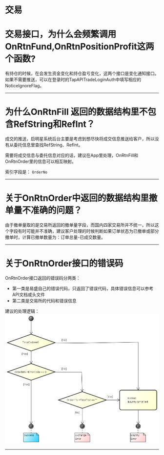 # 交易

# 交易接口，为什么会频繁调用OnRtnFund,OnRtnPositionProfit这两个函数?

有持仓的时候，在会发生资金变化和持仓盈亏变化，这两个接口是变化通知接口。
如果不需要推送，可以在登录时的TapAPITradeLoginAuth中填写相应的NoticeIgnoreFlag。


---

# 为什么OnRtnFill 返回的数据结构里不包含RefString和RefInt？

成交的推送，启明星系统后台主要是考虑到想尽快将成交信息推送给客户，所以没有从委托信息里查找RefString、RefInt。

需要将成交信息与委托信息对应的话，建议在App里处理，OnRtnFill和OnRtnOrder里的信息可以相互映射。

索引字段是： `OrderNo`

---

# 关于OnRtnOrder中返回的数据结构里撤单量不准确的问题？

由于撤单量取的是交易所返回的撤单量字段，而国内四家交易所并不统一，所以这个字段有时可能并不准确，建议客户处理的时候判断如果订单状态为已撤单或部分撤单时，计算已撤单数量为：订单总量-已成交数量。

---

# 关于OnRtnOrder接口的错误码

OnRtnOrder接口返回的错误码分两类：

- 第一类是易盛自己的错误代码，只返回了错误代码，具体错误信息可以参考API文档或头文件
- 第二类是交易所的代码和错误信息

建议的处理逻辑：
![错误码处理](../images/v9_error_code_seq.png)


---
